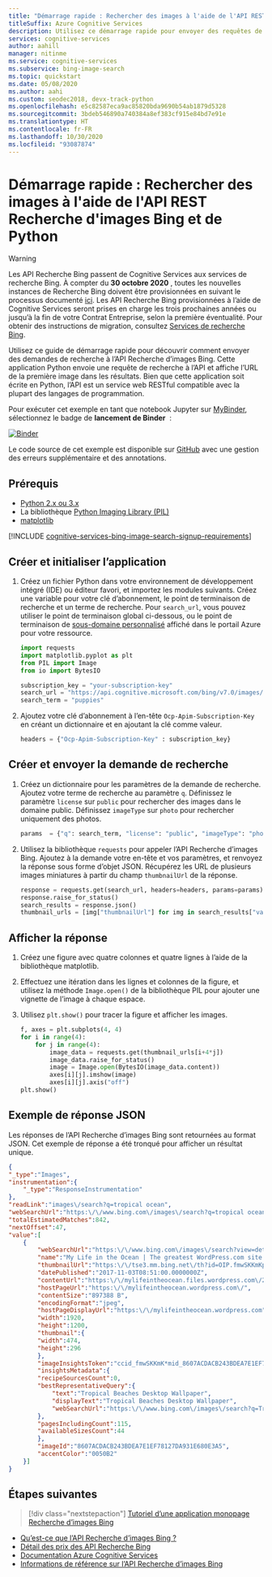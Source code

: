 ```yaml
---
title: "Démarrage rapide : Rechercher des images à l'aide de l'API REST Recherche d'images Bing et de Python"
titleSuffix: Azure Cognitive Services
description: Utilisez ce démarrage rapide pour envoyer des requêtes de recherche d'images à l'API REST Recherche d'images Bing à l'aide de Python et recevoir des réponses JSON.
services: cognitive-services
author: aahill
manager: nitinme
ms.service: cognitive-services
ms.subservice: bing-image-search
ms.topic: quickstart
ms.date: 05/08/2020
ms.author: aahi
ms.custom: seodec2018, devx-track-python
ms.openlocfilehash: e5c82587eca9ac85820bda9690b54ab1879d5328
ms.sourcegitcommit: 3bdeb546890a740384a8ef383cf915e84bd7e91e
ms.translationtype: HT
ms.contentlocale: fr-FR
ms.lasthandoff: 10/30/2020
ms.locfileid: "93087874"
---
```

# <a name="quickstart-search-for-images-using-the-bing-image-search-rest-api-and-python"></a>Démarrage rapide : Rechercher des images à l'aide de l'API REST Recherche d'images Bing et de Python

> [!WARNING]
> Les API Recherche Bing passent de Cognitive Services aux services de recherche Bing. À compter du **30 octobre 2020** , toutes les nouvelles instances de Recherche Bing doivent être provisionnées en suivant le processus documenté [ici](https://aka.ms/cogsvcs/bingmove).
> Les API Recherche Bing provisionnées à l’aide de Cognitive Services seront prises en charge les trois prochaines années ou jusqu’à la fin de votre Contrat Entreprise, selon la première éventualité.
> Pour obtenir des instructions de migration, consultez [Services de recherche Bing](https://aka.ms/cogsvcs/bingmigration).

Utilisez ce guide de démarrage rapide pour découvrir comment envoyer des demandes de recherche à l’API Recherche d’images Bing. Cette application Python envoie une requête de recherche à l’API et affiche l’URL de la première image dans les résultats. Bien que cette application soit écrite en Python, l’API est un service web RESTful compatible avec la plupart des langages de programmation.

Pour exécuter cet exemple en tant que notebook Jupyter sur [MyBinder](https://mybinder.org), sélectionnez le badge de **lancement de Binder**  :

[![Binder](https://mybinder.org/badge.svg)](https://mybinder.org/v2/gh/Microsoft/cognitive-services-notebooks/master?filepath=BingImageSearchAPI.ipynb)


Le code source de cet exemple est disponible sur [GitHub](https://github.com/Azure-Samples/cognitive-services-REST-api-samples/blob/master/python/Search/BingImageSearchv7.py) avec une gestion des erreurs supplémentaire et des annotations.


## <a name="prerequisites"></a>Prérequis

* [Python 2.x ou 3.x](https://www.python.org/)
* La bibliothèque [Python Imaging Library (PIL)](https://pillow.readthedocs.io/en/stable/index.html)
* [matplotlib](https://matplotlib.org/) 

[!INCLUDE [cognitive-services-bing-image-search-signup-requirements](../../../../includes/cognitive-services-bing-image-search-signup-requirements.md)]

## <a name="create-and-initialize-the-application"></a>Créer et initialiser l’application

1. Créez un fichier Python dans votre environnement de développement intégré (IDE) ou éditeur favori, et importez les modules suivants. Créez une variable pour votre clé d’abonnement, le point de terminaison de recherche et un terme de recherche. Pour `search_url`, vous pouvez utiliser le point de terminaison global ci-dessous, ou le point de terminaison de [sous-domaine personnalisé](../../../cognitive-services/cognitive-services-custom-subdomains.md) affiché dans le portail Azure pour votre ressource.

    ```python
    import requests
    import matplotlib.pyplot as plt
    from PIL import Image
    from io import BytesIO
    
    subscription_key = "your-subscription-key"
    search_url = "https://api.cognitive.microsoft.com/bing/v7.0/images/search"
    search_term = "puppies"
    ```

2. Ajoutez votre clé d’abonnement à l’en-tête `Ocp-Apim-Subscription-Key` en créant un dictionnaire et en ajoutant la clé comme valeur. 

    ```python
    headers = {"Ocp-Apim-Subscription-Key" : subscription_key}
    ```

## <a name="create-and-send-a-search-request"></a>Créer et envoyer la demande de recherche

1. Créez un dictionnaire pour les paramètres de la demande de recherche. Ajoutez votre terme de recherche au paramètre `q`. Définissez le paramètre `license` sur `public` pour rechercher des images dans le domaine public. Définissez `imageType` sur `photo` pour rechercher uniquement des photos.

    ```python
    params  = {"q": search_term, "license": "public", "imageType": "photo"}
    ```

2. Utilisez la bibliothèque `requests` pour appeler l’API Recherche d’images Bing. Ajoutez à la demande votre en-tête et vos paramètres, et renvoyez la réponse sous forme d’objet JSON. Récupérez les URL de plusieurs images miniatures à partir du champ `thumbnailUrl` de la réponse.

    ```python
    response = requests.get(search_url, headers=headers, params=params)
    response.raise_for_status()
    search_results = response.json()
    thumbnail_urls = [img["thumbnailUrl"] for img in search_results["value"][:16]]
    ```

## <a name="view-the-response"></a>Afficher la réponse

1. Créez une figure avec quatre colonnes et quatre lignes à l’aide de la bibliothèque matplotlib. 

2. Effectuez une itération dans les lignes et colonnes de la figure, et utilisez la méthode `Image.open()` de la bibliothèque PIL pour ajouter une vignette de l’image à chaque espace. 

3. Utilisez `plt.show()` pour tracer la figure et afficher les images.

    ```python
    f, axes = plt.subplots(4, 4)
    for i in range(4):
        for j in range(4):
            image_data = requests.get(thumbnail_urls[i+4*j])
            image_data.raise_for_status()
            image = Image.open(BytesIO(image_data.content))        
            axes[i][j].imshow(image)
            axes[i][j].axis("off")
    plt.show()
    ```


## <a name="example-json-response"></a>Exemple de réponse JSON

Les réponses de l’API Recherche d’images Bing sont retournées au format JSON. Cet exemple de réponse a été tronqué pour afficher un résultat unique.

```json
{
"_type":"Images",
"instrumentation":{
    "_type":"ResponseInstrumentation"
},
"readLink":"images\/search?q=tropical ocean",
"webSearchUrl":"https:\/\/www.bing.com\/images\/search?q=tropical ocean&FORM=OIIARP",
"totalEstimatedMatches":842,
"nextOffset":47,
"value":[
    {
        "webSearchUrl":"https:\/\/www.bing.com\/images\/search?view=detailv2&FORM=OIIRPO&q=tropical+ocean&id=8607ACDACB243BDEA7E1EF78127DA931E680E3A5&simid=608027248313960152",
        "name":"My Life in the Ocean | The greatest WordPress.com site in ...",
        "thumbnailUrl":"https:\/\/tse3.mm.bing.net\/th?id=OIP.fmwSKKmKpmZtJiBDps1kLAHaEo&pid=Api",
        "datePublished":"2017-11-03T08:51:00.0000000Z",
        "contentUrl":"https:\/\/mylifeintheocean.files.wordpress.com\/2012\/11\/tropical-ocean-wallpaper-1920x12003.jpg",
        "hostPageUrl":"https:\/\/mylifeintheocean.wordpress.com\/",
        "contentSize":"897388 B",
        "encodingFormat":"jpeg",
        "hostPageDisplayUrl":"https:\/\/mylifeintheocean.wordpress.com",
        "width":1920,
        "height":1200,
        "thumbnail":{
        "width":474,
        "height":296
        },
        "imageInsightsToken":"ccid_fmwSKKmK*mid_8607ACDACB243BDEA7E1EF78127DA931E680E3A5*simid_608027248313960152*thid_OIP.fmwSKKmKpmZtJiBDps1kLAHaEo",
        "insightsMetadata":{
        "recipeSourcesCount":0,
        "bestRepresentativeQuery":{
            "text":"Tropical Beaches Desktop Wallpaper",
            "displayText":"Tropical Beaches Desktop Wallpaper",
            "webSearchUrl":"https:\/\/www.bing.com\/images\/search?q=Tropical+Beaches+Desktop+Wallpaper&id=8607ACDACB243BDEA7E1EF78127DA931E680E3A5&FORM=IDBQDM"
        },
        "pagesIncludingCount":115,
        "availableSizesCount":44
        },
        "imageId":"8607ACDACB243BDEA7E1EF78127DA931E680E3A5",
        "accentColor":"0050B2"
    }]
}
```

## <a name="next-steps"></a>Étapes suivantes

> [!div class="nextstepaction"]
> [Tutoriel d’une application monopage Recherche d’images Bing](../tutorial-bing-image-search-single-page-app.md)

* [Qu’est-ce que l’API Recherche d’images Bing ?](../overview.md)  
* [Détail des prix des API Recherche Bing](https://azure.microsoft.com/pricing/details/cognitive-services/search-api/) 
* [Documentation Azure Cognitive Services](https://docs.microsoft.com/azure/cognitive-services)
* [Informations de référence sur l’API Recherche d’images Bing](https://docs.microsoft.com/rest/api/cognitiveservices-bingsearch/bing-images-api-v7-reference)
